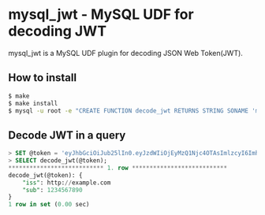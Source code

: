 mysql_jwt - MySQL UDF for decoding JWT
===
mysql_jwt is a MySQL UDF plugin for decoding JSON Web Token(JWT).

How to install
---

```sh
$ make
$ make install
$ mysql -u root -e "CREATE FUNCTION decode_jwt RETURNS STRING SONAME 'mysql_jwt.so'"
```

Decode JWT in a query
---

```sql
> SET @token = 'eyJhbGciOiJub25lIn0.eyJzdWIiOjEyMzQ1Njc4OTAsImlzcyI6Imh0dHA6Ly9leGFtcGxlLmNvbSJ9.';
> SELECT decode_jwt(@token);
*************************** 1. row ***************************
decode_jwt(@token): {
    "iss": http://example.com
    "sub": 1234567890
}
1 row in set (0.00 sec)
```

